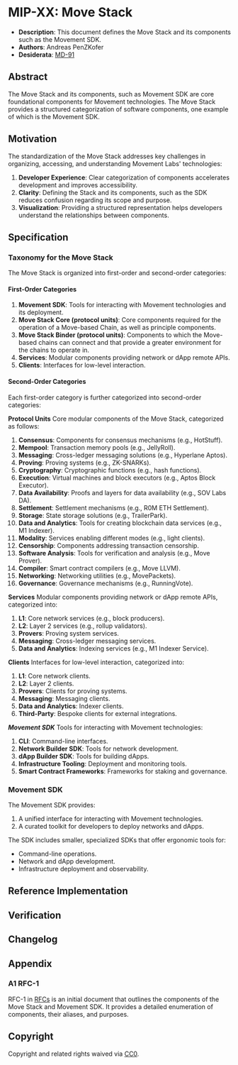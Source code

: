 # MIP-XX: Move Stack

- **Description**: This document defines the Move Stack and its components such as the Movement SDK.
- **Authors**: Andreas PenZKofer
- **Desiderata**: [MD-91](../../MD/md-91/README.md)

## Abstract

The Move Stack and its components, such as Movement SDK are core foundational components for Movement technologies. The Move Stack provides a structured categorization of software components, one example of which is the Movement SDK.

## Motivation

The standardization of the Move Stack addresses key challenges in organizing, accessing, and understanding Movement Labs' technologies:

1. **Developer Experience**: Clear categorization of components accelerates development and improves accessibility.
2. **Clarity**: Defining the Stack and its components, such as the SDK reduces confusion regarding its scope and purpose.
3. **Visualization**: Providing a structured representation helps developers understand the relationships between components.

## Specification

### Taxonomy for the Move Stack

The Move Stack is organized into first-order and second-order categories:

#### First-Order Categories

1. **Movement SDK**: Tools for interacting with Movement technologies and its deployment.
1. **Move Stack Core (protocol units)**: Core components required for the operation of a Move-based Chain, as well as principle components.
1. **Move Stack Binder (protocol units)**: Components to which the Move-based chains can connect and that provide a greater environment for the chains to operate in.
1. **Services**: Modular components providing network or dApp remote APIs.
1. **Clients**: Interfaces for low-level interaction.

#### Second-Order Categories

Each first-order category is further categorized into second-order categories:

**Protocol Units**
Core modular components of the Move Stack, categorized as follows:

1. **Consensus**: Components for consensus mechanisms (e.g., HotStuff).
1. **Mempool**: Transaction memory pools (e.g., JellyRoll).
1. **Messaging**: Cross-ledger messaging solutions (e.g., Hyperlane Aptos).
1. **Proving**: Proving systems (e.g., ZK-SNARKs).
1. **Cryptography**: Cryptographic functions (e.g., hash functions).
1. **Execution**: Virtual machines and block executors (e.g., Aptos Block Executor).
1. **Data Availability**: Proofs and layers for data availability (e.g., SOV Labs DA).
1. **Settlement**: Settlement mechanisms (e.g., R0M ETH Settlement).
1. **Storage**: State storage solutions (e.g., TrailerPark).
1. **Data and Analytics**: Tools for creating blockchain data services (e.g., M1 Indexer).
1. **Modality**: Services enabling different modes (e.g., light clients).
1. **Censorship**: Components addressing transaction censorship.
1. **Software Analysis**: Tools for verification and analysis (e.g., Move Prover).
1. **Compiler**: Smart contract compilers (e.g., Move LLVM).
1. **Networking**: Networking utilities (e.g., MovePackets).
1. **Governance**: Governance mechanisms (e.g., RunningVote).

**Services**
Modular components providing network or dApp remote APIs, categorized into:

1. **L1**: Core network services (e.g., block producers).
2. **L2**: Layer 2 services (e.g., rollup validators).
3. **Provers**: Proving system services.
4. **Messaging**: Cross-ledger messaging services.
5. **Data and Analytics**: Indexing services (e.g., M1 Indexer Service).

**Clients**
Interfaces for low-level interaction, categorized into:

1. **L1**: Core network clients.
2. **L2**: Layer 2 clients.
3. **Provers**: Clients for proving systems.
4. **Messaging**: Messaging clients.
5. **Data and Analytics**: Indexer clients.
6. **Third-Party**: Bespoke clients for external integrations.

***Movement SDK***
Tools for interacting with Movement technologies:

1. **CLI**: Command-line interfaces.
2. **Network Builder SDK**: Tools for network development.
3. **dApp Builder SDK**: Tools for building dApps.
4. **Infrastructure Tooling**: Deployment and monitoring tools.
5. **Smart Contract Frameworks**: Frameworks for staking and governance.

### Movement SDK

The Movement SDK provides:

1. A unified interface for interacting with Movement technologies.
2. A curated toolkit for developers to deploy networks and dApps.

The SDK includes smaller, specialized SDKs that offer ergonomic tools for:

- Command-line operations.
- Network and dApp development.
- Infrastructure deployment and observability.

## Reference Implementation

## Verification

## Changelog

## Appendix

### A1 RFC-1

RFC-1 in [RFCs](https://github.com/movementlabsxyz/rfcs) is an initial document that outlines the components of the Move Stack and Movement SDK. It provides a detailed enumeration of components, their aliases, and purposes.

## Copyright

Copyright and related rights waived via [CC0](../LICENSE.md).
